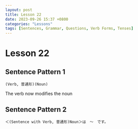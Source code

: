 ```yaml
---
layout: post
title: Lesson 22
date: 2023-09-26 15:37 +0800
categories: "Lessons"
tags: [Sentences, Grammar, Questions, Verb Forms, Tenses]
---
```


# Lesson 22

## Sentence Pattern 1
```
(Verb, 普通形)(Noun)
```
The verb now modifies the noun

## Sentence Pattern 2
```
＜(Sentence with Verb, 普通形)Noun＞は　～　です。
```

